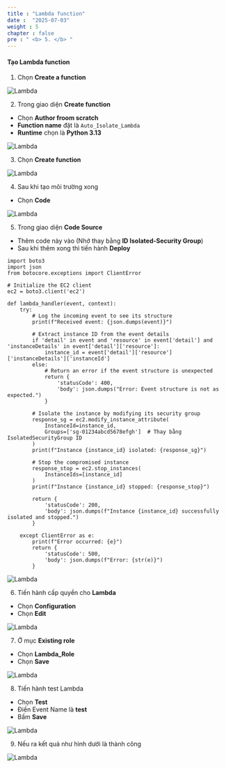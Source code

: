 ```yaml
---
title : "Lambda function"
date :  "2025-07-03" 
weight : 5 
chapter : false
pre : " <b> 5. </b> "
---
```

#### Tạo Lambda function
1. Chọn **Create a function**

![Lambda](/images/5.lambdafunction/Lambda-(1).png)

2. Trong giao diện **Create function**
- Chọn **Author froom scratch**
- **Function name** đặt là `Auto_Isolate_Lambda`
- **Runtime** chọn là **Python 3.13** 

![Lambda](/images/5.lambdafunction/Lambda-(2).png)

3. Chọn **Create function**

![Lambda](/images/5.lambdafunction/Lambda-(3).png)

4. Sau khi tạo môi trường xong
- Chọn **Code**

![Lambda](/images/5.lambdafunction/Lambda-(4).png)

5. Trong giao diện **Code Source**
- Thêm code này vào (Nhớ thay bằng **ID Isolated-Security Group**)
- Sau khi thêm xong thì tiến hành **Deploy**

```
import boto3
import json
from botocore.exceptions import ClientError

# Initialize the EC2 client
ec2 = boto3.client('ec2')

def lambda_handler(event, context):
    try:
        # Log the incoming event to see its structure
        print(f"Received event: {json.dumps(event)}")
        
        # Extract instance ID from the event details
        if 'detail' in event and 'resource' in event['detail'] and 'instanceDetails' in event['detail']['resource']:
            instance_id = event['detail']['resource']['instanceDetails']['instanceId']
        else:
            # Return an error if the event structure is unexpected
            return {
                'statusCode': 400,
                'body': json.dumps("Error: Event structure is not as expected.")
            }
        
        # Isolate the instance by modifying its security group
        response_sg = ec2.modify_instance_attribute(
            InstanceId=instance_id,
            Groups=['sg-01234abcd5678efgh']  # Thay bằng IsolatedSecurityGroup ID
        )
        print(f"Instance {instance_id} isolated: {response_sg}")
        
        # Stop the compromised instance
        response_stop = ec2.stop_instances(
            InstanceIds=[instance_id]
        )
        print(f"Instance {instance_id} stopped: {response_stop}")
        
        return {
            'statusCode': 200,
            'body': json.dumps(f"Instance {instance_id} successfully isolated and stopped.")
        }
    
    except ClientError as e:
        print(f"Error occurred: {e}")
        return {
            'statusCode': 500,
            'body': json.dumps(f"Error: {str(e)}")
        }
```

![Lambda](/images/5.lambdafunction/Lambda-(5).png)

6. Tiến hành cấp quyền cho **Lambda** 
- Chọn **Configuration**
- Chọn **Edit**

![Lambda](/images/5.lambdafunction/Lambda-(6).png)

7. Ở mục **Existing role**
- Chọn **Lambda_Role**
- Chọn **Save**

![Lambda](/images/5.lambdafunction/Lambda-(7).png)

8. Tiến hành test Lambda
- Chọn **Test**
- Điền Event Name là **test**
- Bấm **Save**

![Lambda](/images/5.lambdafunction/Lambda-(8).png)

9. Nếu ra kết quả như hình dưới là thành công

![Lambda](/images/5.lambdafunction/Lambda-(9).png)